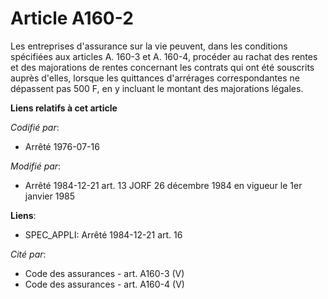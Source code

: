 # Article A160-2

Les entreprises d'assurance sur la vie peuvent, dans les conditions spécifiées aux articles A. 160-3 et A. 160-4, procéder au
rachat des rentes et des majorations de rentes concernant les contrats qui ont été souscrits auprès d'elles, lorsque les
quittances d'arrérages correspondantes ne dépassent pas 500 F, en y incluant le montant des majorations légales.

**Liens relatifs à cet article**

_Codifié par_:

  - Arrêté 1976-07-16

_Modifié par_:

  - Arrêté 1984-12-21 art. 13 JORF 26 décembre 1984 en vigueur le 1er janvier 1985

**Liens**:

  - SPEC_APPLI: Arrêté 1984-12-21 art. 16

_Cité par_:

  - Code des assurances - art. A160-3 (V)
  - Code des assurances - art. A160-4 (V)
